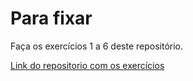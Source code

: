 # Para fixar
Faça os exercícios 1 a 6 deste repositório.   

[Link do repositorio com os exercícios](https://github.com/rogeriop1990cv/exercise-pokedex-router)
